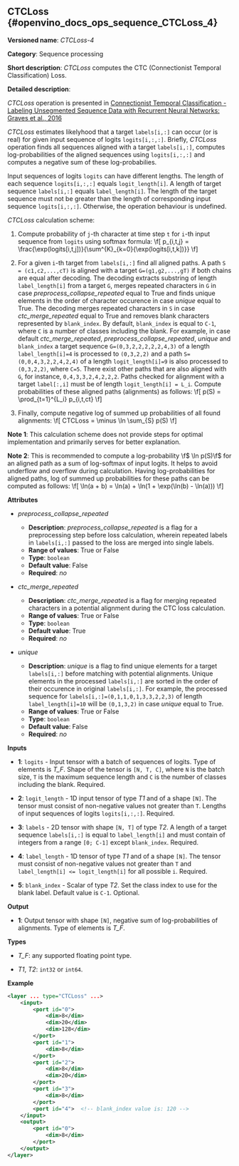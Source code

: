 ## CTCLoss <a name="CTCLoss"></a> {#openvino_docs_ops_sequence_CTCLoss_4}

**Versioned name**: *CTCLoss-4*

**Category**: Sequence processing

**Short description**: *CTCLoss* computes the CTC (Connectionist Temporal Classification) Loss.

**Detailed description**:

*CTCLoss* operation is presented in [Connectionist Temporal Classification - Labeling Unsegmented Sequence Data with Recurrent Neural Networks: Graves et al., 2016](http://www.cs.toronto.edu/~graves/icml_2006.pdf)

*CTCLoss* estimates likelyhood that a target `labels[i,:]` can occur (or is real) for given input sequence of logits `logits[i,:,:]`.
Briefly, *CTCLoss* operation finds all sequences aligned with a target `labels[i,:]`, computes log-probabilities of the aligned sequences using `logits[i,:,:]`
and computes a negative sum of these log-probabilies.

Input sequences of logits `logits` can have different lengths. The length of each sequence `logits[i,:,:]` equals `logit_length[i]`.
A length of target sequence `labels[i,:]` equals `label_length[i]`. The length of the target sequence must not be greater than the length of corresponding input sequence `logits[i,:,:]`.
Otherwise, the operation behaviour is undefined.

*CTCLoss* calculation scheme:

1. Compute probability of `j`-th character at time step `t` for `i`-th input sequence from `logits` using softmax formula:
\f[
p_{i,t,j} = \frac{\exp(logits[i,t,j])}{\sum^{K}_{k=0}{\exp(logits[i,t,k])}}
\f]

2. For a given `i`-th target from `labels[i,:]` find all aligned paths.
A path `S = (c1,c2,...,cT)` is aligned with a target `G=(g1,g2,...,gT)` if both chains are equal after decoding.
The decoding extracts substring of length `label_length[i]` from a target `G`, merges repeated characters in `G` in case *preprocess_collapse_repeated* equal to True and
finds unique elements in the order of character occurence in case *unique* equal to True.
The decoding merges repeated characters in `S` in case *ctc_merge_repeated* equal to True and removes blank characters represented by `blank_index`.
By default, `blank_index` is equal to `C-1`, where `C` is a number of classes including the blank.
For example, in case default *ctc_merge_repeated*, *preprocess_collapse_repeated*, *unique* and `blank_index` a target sequence `G=(0,3,2,2,2,2,2,4,3)` of a length `label_length[i]=4` is processed 
to `(0,3,2,2)` and a path `S=(0,0,4,3,2,2,4,2,4)` of a length `logit_length[i]=9` is also processed to `(0,3,2,2)`, where `C=5`.
There exist other paths that are also aligned with `G`, for instance, `0,4,3,3,2,4,2,2,2`. Paths checked for alignment with a target `label[:,i]` must be of length `logit_length[i] = L_i`.
Compute probabilities of these aligned paths (alignments) as follows:
\f[
p(S) = \prod_{t=1}^{L_i} p_{i,t,ct}
\f]

3. Finally, compute negative log of summed up probabilities of all found alignments:
\f[
CTCLoss = \minus \ln \sum_{S} p(S)
\f]

**Note 1**:  This calculation scheme does not provide steps for optimal implementation and primarily serves for better explanation.

**Note 2**:  This is recommended to compute a log-probability \f$ \ln p(S)\f$ for an aligned path as a sum of log-softmax of input logits. It helps to avoid underflow and overflow during calculation.
Having log-probabilities for aligned paths, log of summed up probabilities for these paths can be computed as follows:
\f[
\ln(a + b) = \ln(a) + \ln(1 + \exp(\ln(b) - \ln(a)))
\f]

**Attributes**

* *preprocess_collapse_repeated*

  * **Description**: *preprocess_collapse_repeated* is a flag for a preprocessing step before loss calculation, wherein repeated labels in `labels[i,:]` passed to the loss are merged into single labels.
  * **Range of values**: True or False
  * **Type**: `boolean`
  * **Default value**: False
  * **Required**: *no*

* *ctc_merge_repeated*

  * **Description**: *ctc_merge_repeated* is a flag for merging repeated characters in a potential alignment during the CTC loss calculation.
  * **Range of values**: True or False
  * **Type**: `boolean`
  * **Default value**: True
  * **Required**: *no*

* *unique*

  * **Description**: *unique* is a flag to find unique elements for a target `labels[i,:]` before matching with potential alignments. Unique elements in the processed `labels[i,:]` are sorted in the order of their occurence in original `labels[i,:]`. For example, the processed sequence for `labels[i,:]=(0,1,1,0,1,3,3,2,2,3)` of length `label_length[i]=10` will be `(0,1,3,2)` in case *unique* equal to True.
  * **Range of values**: True or False
  * **Type**: `boolean`
  * **Default value**: False
  * **Required**: *no*

**Inputs**

* **1**: `logits` - Input tensor with a batch of sequences of logits. Type of elements is *T_F*. Shape of the tensor is `[N, T, C]`, where `N` is the batch size, `T` is the maximum sequence length and `C` is the number of classes including the blank. Required.

* **2**: `logit_length` - 1D input tensor of type *T1* and of a shape `[N]`. The tensor must consist of non-negative values not greater than `T`. Lengths of input sequences of logits `logits[i,:,:]`. Required.

* **3**: `labels` - 2D tensor with shape `[N, T]` of type *T2*. A length of a target sequence `labels[i,:]` is equal to `label_length[i]` and must contain of integers from a range `[0; C-1]` except `blank_index`. Required.

* **4**: `label_length` - 1D tensor of type *T1* and of a shape `[N]`. The tensor must consist of non-negative values not greater than `T` and `label_length[i] <= logit_length[i]` for all possible `i`.  Required.

* **5**: `blank_index` - Scalar of type *T2*. Set the class index to use for the blank label. Default value is `C-1`. Optional.

**Output**

* **1**: Output tensor with shape `[N]`, negative sum of log-probabilities of alignments. Type of elements is *T_F*.

**Types**

* *T_F*: any supported floating point type.

* *T1*, *T2*: `int32` or `int64`.

**Example**

```xml
<layer ... type="CTCLoss" ...>
    <input>
        <port id="0">
            <dim>8</dim>
            <dim>20</dim>
            <dim>128</dim>
        </port>
        <port id="1">
            <dim>8</dim>
        </port>
        <port id="2">
            <dim>8</dim>
            <dim>20</dim>
        </port>
        <port id="3">
            <dim>8</dim>
        </port>
        <port id="4">  <!-- blank_index value is: 120 -->
    </input>
    <output>
        <port id="0">
            <dim>8</dim>
        </port>
    </output>
</layer>
```
